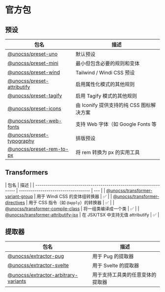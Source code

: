 # 官方包

## 预设

| 包名                                               | 描述                                     |
| -------------------------------------------------- | ---------------------------------------- |
| [@unocss/preset-uno](/presets/uno)                 | 默认预设                                 |
| [@unocss/preset-mini](/presets/mini)               | 最小但包含必要的规则和变体               |
| [@unocss/preset-wind](/presets/wind)               | Tailwind / Windi CSS 预设                |
| [@unocss/preset-attributify](/presets/attributify) | 启用属性化模式的其他规则                 |
| [@unocss/preset-tagify](/presets/tagify)           | 启用 Tagify 模式的其他规则               |
| [@unocss/preset-icons](/presets/icons)             | 由 Iconify 提供支持的纯 CSS 图标解决方案 |
| [@unocss/preset-web-fonts](/presets/web-fonts)     | 支持 Web 字体（如 Google Fonts 等        |
| [@unocss/preset-typography](/presets/typography)   | 排版预设                                 |
| [@unocss/preset-rem-to-px](/presets/rem-to-px)     | 将 rem 转换为 px 的实用工具              |

## Transformers

| 包名                                                                 | 描述                                 |
| -------------------------------------------------------------------- | ------------------------------------ | --- |
| [@unocss/transformer-variant-group](/transformers/variant-group)     | 用于 Windi CSS 的变体组转换器        | ✅  |
| [@unocss/transformer-directives](/transformers/directives)           | 用于 CSS 指令（如 `@apply`）的转换器 | ✅  |
| [@unocss/transformer-compile-class](/transformers/compile-class)     | 将一组类编译成一个类                 | ✅  |
| [@unocss/transformer-attributify-jsx](/transformers/attributify-jsx) | 在 JSX/TSX 中支持无值 attributify    | ✅  |

## 提取器

| 包名                                                                   | 描述                             |
| ---------------------------------------------------------------------- | -------------------------------- |
| [@unocss/extractor-pug](/extractors/pug)                               | 用于 Pug 的提取器                |
| [@unocss/extractor-svelte](/extractors/svelte)                         | 用于 Svelte 的提取器             |
| [@unocss/extractor-arbitrary-variants](/extractors/arbitrary-variants) | 用于支持工具类的任意变体的提取器 |
